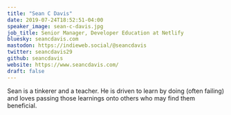 ```yaml
---
title: "Sean C Davis"
date: 2019-07-24T18:52:51-04:00
speaker_image: sean-c-davis.jpg
job_title: Senior Manager, Developer Education at Netlify
bluesky: seancdavis.com
mastodon: https://indieweb.social/@seancdavis
twitter: seancdavis29
github: seancdavis
website: https://www.seancdavis.com/
draft: false
---
```


Sean is a tinkerer and a teacher. He is driven to learn by doing (often failing) and loves passing those learnings onto others who may find them beneficial.
